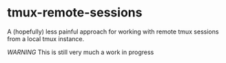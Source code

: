 # tmux-remote-sessions
A (hopefully) less painful approach for working with remote tmux sessions from a local tmux instance.

*WARNING* This is still very much a work in progress
